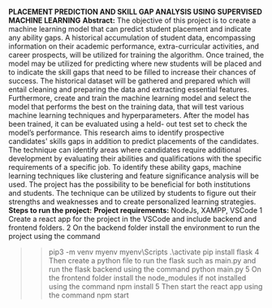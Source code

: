 **PLACEMENT PREDICTION AND SKILL GAP ANALYSIS USING SUPERVISED MACHINE LEARNING**
**Abstract:**
The objective of this project is to create a machine learning model that can predict student placement and indicate any ability gaps. A historical accumulation of student data, encompassing information on their academic performance, extra-curricular activities, and career prospects, will be utilized for training the algorithm. Once trained, the model may be utilized for predicting where new students will be placed and to indicate the skill gaps that need to be filled to increase their chances of success. The historical dataset will be gathered and prepared which will entail cleaning and preparing the data and extracting essential features. Furthermore, create and train the machine learning model and select the model that performs the best on the training data, that will test various machine learning techniques and hyperparameters. After the model has been trained, it can be evaluated using a held- out test set to check the model’s performance. This research aims to identify prospective candidates' skills gaps in addition to predict placements of the candidates. The technique can identify areas where candidates require additional development by evaluating their abilities and qualifications with the specific requirements of a specific job. To identify these ability gaps, machine learning techniques like clustering and feature significance analysis will be used. The project has the possibility to be beneficial for both institutions and students. The technique can be utilized by students to figure out their strengths and weaknesses and to create personalized learning strategies.
**Steps to run the project:**
**Project requirements:** NodeJs, XAMPP, VSCode
1 Create a react app for the project in the VSCode and include backend and frontend folders.
2 On the backend folder install the environment to run the project using the command 
>>pip3 -m venv myenv
>>myenv\Scripts
>>.\activate
>>pip install flask
4 Then create a python file to run the flask such as main.py and run the flask backend using the command
>>python main.py
5 On the frontend folder install the node_modules if not installed using the command
>>npm install
5 Then start the react app using the command
>>npm start

